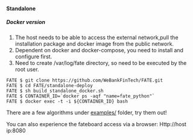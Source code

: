 #### Standalone

##### Docker version

1. The host needs to be able to access the external network,pull the installation package and docker image from the public network.
2. Dependent on docker and docker-compose, you need to install and configure first.
3. Need to create /var/log/fate directory, so need to be executed by the root user.

```
FATE $ git clone https://github.com/WeBankFinTech/FATE.git
FATE $ cd FATE/standalone-deploy
FATE $ sh build_standalone_docker.sh
FATE $ CONTAINER_ID=`docker ps -aqf "name=fate_python"`
FATE $ docker exec -t -i ${CONTAINER_ID} bash
```

There are a few algorithms under [examples/](https://github.com/WeBankFinTech/FATE/blob/master/examples) folder, try them out!

You can also experience the fateboard access via a browser:
Http://host ip:8080